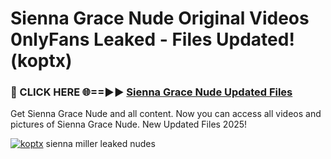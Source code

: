 # Sienna Grace Nude Original Videos 0nlyFans Leaked - Files Updated! (koptx)

<h3>🔴 CLICK HERE 🌐==►► <a href="https://tinyurl.com/5h6xmrr3" rel="nofollow">Sienna Grace Nude Updated Files</a></h3>

Get Sienna Grace Nude and all content. Now you can access all videos and pictures of Sienna Grace Nude. New Updated Files 2025!

[![koptx](https://i.imgur.com/KVD873Z.gif)](https://tinyurl.com/5h6xmrr3)
sienna miller leaked nudes